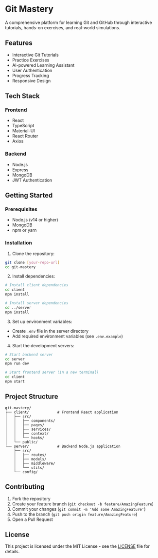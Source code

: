 # Git Mastery

A comprehensive platform for learning Git and GitHub through interactive tutorials, hands-on exercises, and real-world simulations.

## Features

- Interactive Git Tutorials
- Practice Exercises
- AI-powered Learning Assistant
- User Authentication
- Progress Tracking
- Responsive Design

## Tech Stack

### Frontend
- React
- TypeScript
- Material-UI
- React Router
- Axios

### Backend
- Node.js
- Express
- MongoDB
- JWT Authentication

## Getting Started

### Prerequisites
- Node.js (v14 or higher)
- MongoDB
- npm or yarn

### Installation

1. Clone the repository:
```bash
git clone [your-repo-url]
cd git-mastery
```

2. Install dependencies:
```bash
# Install client dependencies
cd client
npm install

# Install server dependencies
cd ../server
npm install
```

3. Set up environment variables:
- Create `.env` file in the server directory
- Add required environment variables (see `.env.example`)

4. Start the development servers:
```bash
# Start backend server
cd server
npm run dev

# Start frontend server (in a new terminal)
cd client
npm start
```

## Project Structure

```
git-mastery/
├── client/             # Frontend React application
│   ├── src/
│   │   ├── components/
│   │   ├── pages/
│   │   ├── services/
│   │   ├── context/
│   │   └── hooks/
│   └── public/
└── server/             # Backend Node.js application
    ├── src/
    │   ├── routes/
    │   ├── models/
    │   ├── middleware/
    │   └── utils/
    └── config/
```

## Contributing

1. Fork the repository
2. Create your feature branch (`git checkout -b feature/AmazingFeature`)
3. Commit your changes (`git commit -m 'Add some AmazingFeature'`)
4. Push to the branch (`git push origin feature/AmazingFeature`)
5. Open a Pull Request

## License

This project is licensed under the MIT License - see the [LICENSE](LICENSE) file for details. 